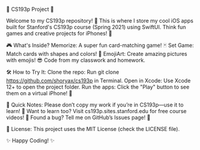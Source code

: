 🌟 CS193p Project 🌟

Welcome to my CS193p repository! 🎉 This is where I store my cool iOS apps built for Stanford's CS193p course (Spring 2021) using SwiftUI. Think fun games and creative projects for iPhones! 🚀

🎮 What's Inside?
    Memorize: A super fun card-matching game! 🃏
    Set Game: Match cards with shapes and colors! 🔢
    EmojiArt: Create amazing pictures with emojis! 😎
    Code from my classwork and homework.

🛠️ How to Try It:
    Clone the repo: Run git clone https://github.com/shoryax/cs193p in Terminal.
    Open in Xcode: Use Xcode 12+ to open the project folder.
    Run the apps: Click the "Play" button to see them on a virtual iPhone! 📱

📝 Quick Notes:
    Please don’t copy my work if you’re in CS193p—use it to learn! 🙌
    Want to learn too? Visit cs193p.sites.stanford.edu for free course videos! 🎥
    Found a bug? Tell me on GitHub’s Issues page! 🐞

📜 License:
    This project uses the MIT License (check the LICENSE file).

✨ Happy Coding! ✨
